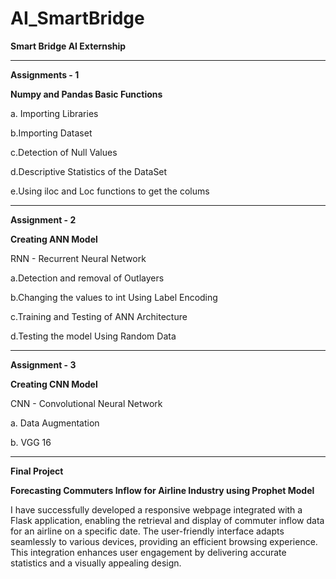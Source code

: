 # AI_SmartBridge

**Smart Bridge AI Externship**
_________________________________

**Assignments - 1**

**Numpy and Pandas Basic Functions**

   a. Importing Libraries
   
   b.Importing Dataset
   
   c.Detection of Null Values
   
   d.Descriptive Statistics of the DataSet
   
   e.Using iloc and Loc functions to get the colums

________________________________________________
   
**Assignment - 2**

**Creating ANN Model**

RNN - Recurrent Neural Network

   a.Detection and removal of Outlayers
   
   b.Changing the values to int Using Label Encoding
   
   c.Training and Testing of ANN Architecture
   
   d.Testing the model Using Random Data 
____________________________________________________

**Assignment - 3**

**Creating CNN Model**

CNN - Convolutional Neural Network

   a. Data Augmentation
   
   b. VGG 16

____________________________________________________________

**Final Project**

**Forecasting Commuters Inflow for Airline Industry using Prophet Model**


I have successfully developed a responsive webpage integrated with a Flask application, enabling the retrieval and display of commuter inflow data for an airline on a specific date. The user-friendly interface adapts seamlessly to various devices, providing an efficient browsing experience. This integration enhances user engagement by delivering accurate statistics and a visually appealing design.


